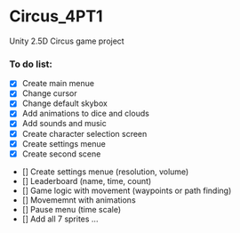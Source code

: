 # Circus_4PT1
Unity 2.5D Circus game project

### To do list:
- [x] Create main menue
- [x] Change cursor
- [x] Change default skybox
- [x] Add animations to dice and clouds
- [x] Add sounds and music
- [x] Create character selection screen
- [x] Create settings menue
- [x] Create second scene
- [] Create settings menue (resolution, volume)
- [] Leaderboard (name, time, count)
- [] Game logic with movement (waypoints or path finding)
- [] Movememnt with animations
- [] Pause menu (time scale)
- [] Add all 7 sprites
...
